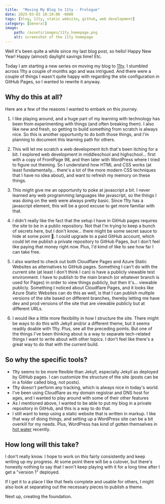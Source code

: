 ```yaml
---
title:  "Moving My Blog to 11ty - Prologue"
date: 2025-03-03 18:19:00 -0600
tags: [blog, 11ty, static website, github, web development]
category: [General]
image:
    path: /assets/images/11ty_homepage.png
    alt: screenshot of the 11ty homepage
---
```


Well it's been quite a while since my last blog post, so hello! Happy New Year! Happy (almost) daylight savings time! Etc.

Today I am starting a new series on moving my blog to [11ty](https://11ty.dev). I stumbled across 11ty a couple of months ago and was intrigued. And there were a couple of things I wasn't quite happy with regarding the site configuration in GitHub Pages, so I wanted to rewrite it anyway.

## Why do this at all?

Here are a few of the reasons I wanted to embark on this journey.

1. I like playing around, and a huge part of my learning with technology has been from experimenting with things (and often breaking them). I also like new and fresh, so getting to build something from scratch is always nice. So this is another opportunity to do both those things, and I'm planning to document this learning path for others.

2. This will let me scratch a web development itch that's been itching for a bit. I explored web development in middleschool and highschool... first with a copy of FrontPage 98, and then later with WordPress where I tried to figure out theming. So I understand how HTML and CSS works (at least fundamentally... there's a lot of the more modern CSS techniques that I have no idea about), and want to refresh my memory on these things.

3. This might give me an opportunity to poke at javascript a bit. I never learned any web programming languages like javascript, so the things I was doing on the web were always pretty basic. Since 11ty has a javascript element, this will be a good excuse to get more familiar with that.

4. I didn't really like the fact that the setup I have in GitHub pages requires the site to be in a public repository. Not that I'm trying to keep a bunch of secrets here, but I don't know... there might be some secret sauce to hide at some point 🙂. I could upgrade to a paid GitHub account, which could let me publish a private repository to GitHub Pages, but I don't feel like paying that money right now. Plus, I'd kimd of like to see how far I can take free.

5. I also wanted to check out both Cloudflare Pages and Azure Static Websites as alternatives to GitHub pages. Something I can't do with the current site (at least I don't think I can) is have a publicly viewable test environment. I have to publish to the main branch (or whatever branch is used for Pages) in order to view things publicly, but then it's... viewable publicly. Something I noticed about Cloudflare Pages, and it looks like Azure Static Websites can do this as well, is that I can publish multiple versions of the site based on different branches, thereby letting me have dev and prod versions of the site that are viewable publicly but at different URLs.

6. I would like a little more flexibility in how I structure the site. There might be ways to do this with Jekyll and/or a different theme, but it seems readily doable with 11ty. Plus, see all the preceding points. But one of the things I've been thinking about is a way to separate tech-related things I want to write about with other topics. I don't feel like there's a great way to do that with the current build.

## So why the specific tools?

- 11ty seems to be more flexible than Jekyll, especially Jekyll as deployed by GitHub pages. I can customize the structure of the site (posts can be in a folder called blog, not posts).
- 11ty doesn't perform any tracking, which is always nice in today's world.
- I've been using Cloudflare as my domain registrar and DNS host for ages, and I wanted to play around with some of their other features
- As I mentioned above, I wanted to be able to put my blog in a private repository in GitHub, and this is a way to do that.
- I still want to keep using a static website that is written in markup. I like that way of doing things, and setting up a WordPress site can be a bit overkill for my needs. Plus, WordPress has kind of gotten themselves in [hot water](https://techcrunch.com/2025/01/12/wordpress-vs-wp-engine-drama-explained/) recently.

## How long will this take?

I don't really know. I hope to work on this fairly consistently and keep writing up my progress. At some point there will be a cutover, but there's honestly nothing to say that I won't keep playing with it for a long time after I get a "version 1" deployed.

If I get it to a place I like that feels complete and usable for others, I might also look at separating out the necessary pieces to publish a theme.

Next up, creating the foundation.
